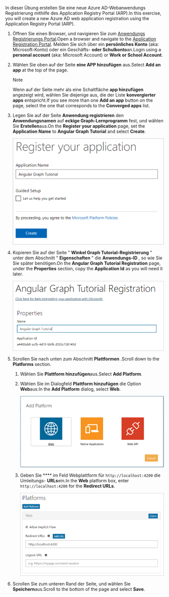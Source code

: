 <!-- markdownlint-disable MD002 MD041 -->

<span data-ttu-id="4a377-101">In dieser Übung erstellen Sie eine neue Azure AD-Webanwendungs Registrierung mithilfe des Application Registry Portal (ARP).</span><span class="sxs-lookup"><span data-stu-id="4a377-101">In this exercise, you will create a new Azure AD web application registration using the Application Registry Portal (ARP).</span></span>

1. <span data-ttu-id="4a377-102">Öffnen Sie einen Browser, und navigieren Sie zum [Anwendungs Registrierungs Portal](https://apps.dev.microsoft.com).</span><span class="sxs-lookup"><span data-stu-id="4a377-102">Open a browser and navigate to the [Application Registration Portal](https://apps.dev.microsoft.com).</span></span> <span data-ttu-id="4a377-103">Melden Sie sich über ein **persönliches Konto** (aka: Microsoft-Konto) oder ein Geschäfts- **oder Schulkonto**an.</span><span class="sxs-lookup"><span data-stu-id="4a377-103">Login using a **personal account** (aka: Microsoft Account) or **Work or School Account**.</span></span>

1. <span data-ttu-id="4a377-104">Wählen Sie oben auf der Seite **eine APP hinzufügen** aus.</span><span class="sxs-lookup"><span data-stu-id="4a377-104">Select **Add an app** at the top of the page.</span></span>

    > [!NOTE]
    > <span data-ttu-id="4a377-105">Wenn auf der Seite mehr als eine Schaltfläche **app hinzufügen** angezeigt wird, wählen Sie diejenige aus, die der Liste **konvergierter apps** entspricht.</span><span class="sxs-lookup"><span data-stu-id="4a377-105">If you see more than one **Add an app** button on the page, select the one that corresponds to the **Converged apps** list.</span></span>

1. <span data-ttu-id="4a377-106">Legen Sie auf der Seite **Anwendung registrieren** den **Anwendungsnamen** auf **eckige Graph-Lernprogramm** fest, und wählen Sie **Erstellen**aus.</span><span class="sxs-lookup"><span data-stu-id="4a377-106">On the **Register your application** page, set the **Application Name** to **Angular Graph Tutorial** and select **Create**.</span></span>

    ![Screenshot des Erstellens einer neuen app in der APP-Registrierungs Portal-Website](./images/arp-create-app-01.png)

1. <span data-ttu-id="4a377-108">Kopieren Sie auf der Seite " **Winkel Graph Tutorial-Registrierung** " unter dem Abschnitt " **Eigenschaften** " die **Anwendungs-ID** , so wie Sie Sie später benötigen.</span><span class="sxs-lookup"><span data-stu-id="4a377-108">On the **Angular Graph Tutorial Registration** page, under the **Properties** section, copy the **Application Id** as you will need it later.</span></span>

    ![Screenshot der neu erstellten Anwendungs-ID](./images/arp-create-app-02.png)

1. <span data-ttu-id="4a377-110">Scrollen Sie nach unten zum Abschnitt **Plattformen** .</span><span class="sxs-lookup"><span data-stu-id="4a377-110">Scroll down to the **Platforms** section.</span></span>

    1. <span data-ttu-id="4a377-111">Wählen Sie **Plattform hinzufügen**aus.</span><span class="sxs-lookup"><span data-stu-id="4a377-111">Select **Add Platform**.</span></span>
    1. <span data-ttu-id="4a377-112">Wählen Sie im Dialogfeld **Plattform hinzufügen** die Option **Web**aus.</span><span class="sxs-lookup"><span data-stu-id="4a377-112">In the **Add Platform** dialog, select **Web**.</span></span>

        ![Screenshot Erstellen einer Plattform für die APP](./images/arp-create-app-03.png)

    1. <span data-ttu-id="4a377-114">Geben Sie \*\*\*\* im Feld Webplattform für `http://localhost:4200` die Umleitungs- **URLs**ein.</span><span class="sxs-lookup"><span data-stu-id="4a377-114">In the **Web** platform box, enter `http://localhost:4200` for the **Redirect URLs**.</span></span>

        ![Screenshot der neu hinzugefügten Webplattform für die Anwendung](./images/arp-create-app-04.png)

1. <span data-ttu-id="4a377-116">Scrollen Sie zum unteren Rand der Seite, und wählen Sie **Speichern**aus.</span><span class="sxs-lookup"><span data-stu-id="4a377-116">Scroll to the bottom of the page and select **Save**.</span></span>